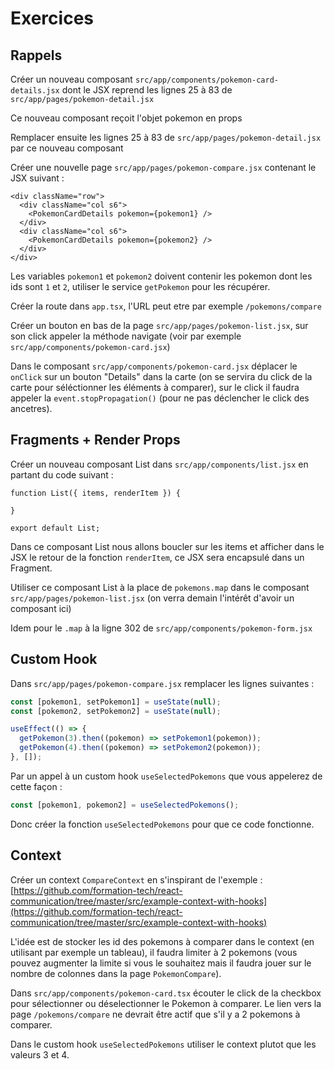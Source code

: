 # Exercices

## Rappels

Créer un nouveau composant `src/app/components/pokemon-card-details.jsx` dont le JSX reprend les lignes 25 à 83
de `src/app/pages/pokemon-detail.jsx`

Ce nouveau composant reçoit l'objet pokemon en props

Remplacer ensuite les lignes 25 à 83 de `src/app/pages/pokemon-detail.jsx` par ce nouveau composant

Créer une nouvelle page `src/app/pages/pokemon-compare.jsx` contenant le JSX suivant :

```
<div className="row">
  <div className="col s6">
  	<PokemonCardDetails pokemon={pokemon1} />
  </div>
  <div className="col s6">
  	<PokemonCardDetails pokemon={pokemon2} />
  </div>
</div>
```

Les variables `pokemon1` et `pokemon2` doivent contenir les pokemon dont les ids sont `1` et `2`, utiliser le
service `getPokemon` pour les récupérer.

Créer la route dans `app.tsx`, l'URL peut etre par exemple `/pokemons/compare`

Créer un bouton en bas de la page `src/app/pages/pokemon-list.jsx`, sur son click appeler la méthode navigate (voir par
exemple `src/app/components/pokemon-card.jsx`)

Dans le composant `src/app/components/pokemon-card.jsx` déplacer le `onClick` sur un bouton "Details" dans la carte (on
se servira du click de la carte pour séléctionner les éléments à comparer), sur le click il faudra appeler
la `event.stopPropagation()` (pour ne pas déclencher le click des ancetres).

## Fragments + Render Props

Créer un nouveau composant List dans `src/app/components/list.jsx` en partant du code suivant :

```
function List({ items, renderItem }) {

}

export default List;
```

Dans ce composant List nous allons boucler sur les items et afficher dans le JSX le retour de la fonction `renderItem`, ce JSX sera encapsulé dans un Fragment.

Utiliser ce composant List à la place de `pokemons.map` dans le composant `src/app/pages/pokemon-list.jsx` (on verra demain l'intérêt d'avoir un composant ici)

Idem pour le `.map` à la ligne 302 de `src/app/components/pokemon-form.jsx`

## Custom Hook

Dans `src/app/pages/pokemon-compare.jsx` remplacer les lignes suivantes :

```js
const [pokemon1, setPokemon1] = useState(null);
const [pokemon2, setPokemon2] = useState(null);

useEffect(() => {
  getPokemon(3).then((pokemon) => setPokemon1(pokemon));
  getPokemon(4).then((pokemon) => setPokemon2(pokemon));
}, []);
```

Par un appel à un custom hook `useSelectedPokemons` que vous appelerez de cette façon :

```js
const [pokemon1, pokemon2] = useSelectedPokemons();
```

Donc créer la fonction `useSelectedPokemons` pour que ce code fonctionne.

## Context

Créer un context `CompareContext` en s'inspirant de l'exemple :
[https://github.com/formation-tech/react-communication/tree/master/src/example-context-with-hooks](https://github.com/formation-tech/react-communication/tree/master/src/example-context-with-hooks)

L'idée est de stocker les id des pokemons à comparer dans le context (en utilisant par exemple un tableau), il faudra limiter à 2 pokemons (vous pouvez augmenter la limite si vous le souhaitez mais il faudra jouer sur le nombre de colonnes dans la page `PokemonCompare`).

Dans `src/app/components/pokemon-card.tsx` écouter le click de la checkbox pour sélectionner ou déselectionner le Pokemon à comparer. Le lien vers la page `/pokemons/compare` ne devrait être actif que s'il y a 2 pokemons à comparer.

Dans le custom hook `useSelectedPokemons` utiliser le context plutot que les valeurs 3 et 4.
